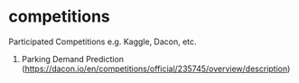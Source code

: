 # competitions
Participated Competitions e.g. Kaggle, Dacon, etc. 

1. Parking Demand Prediction (https://dacon.io/en/competitions/official/235745/overview/description)
